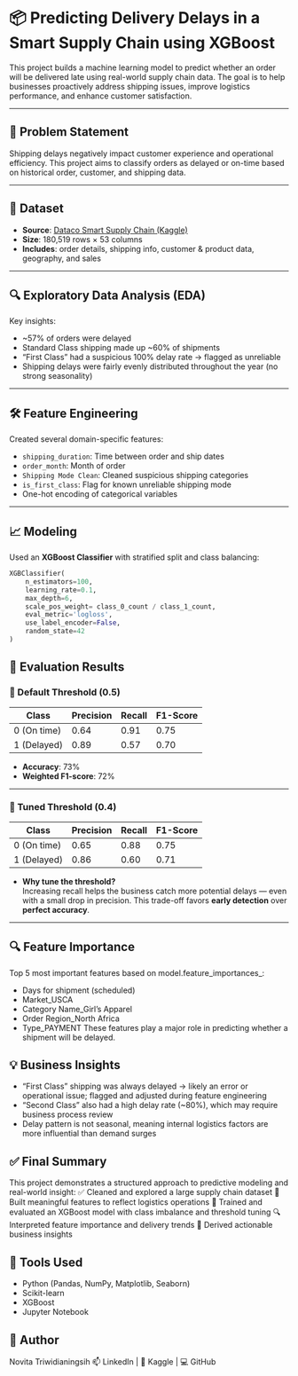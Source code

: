 # 📦 Predicting Delivery Delays in a Smart Supply Chain using XGBoost

This project builds a machine learning model to predict whether an order will be delivered late using real-world supply chain data. The goal is to help businesses proactively address shipping issues, improve logistics performance, and enhance customer satisfaction.

---

## 🧠 Problem Statement

Shipping delays negatively impact customer experience and operational efficiency. This project aims to classify orders as delayed or on-time based on historical order, customer, and shipping data.

---

## 📁 Dataset

- **Source**: [Dataco Smart Supply Chain (Kaggle)](https://www.kaggle.com/datasets/shashwatwork/dataco-smart-supply-chain-for-big-data-analysis)  
- **Size**: 180,519 rows × 53 columns  
- **Includes**: order details, shipping info, customer & product data, geography, and sales

---

## 🔍 Exploratory Data Analysis (EDA)

Key insights:
- ~57% of orders were delayed
- Standard Class shipping made up ~60% of shipments
- “First Class” had a suspicious 100% delay rate → flagged as unreliable
- Shipping delays were fairly evenly distributed throughout the year (no strong seasonality)

---

## 🛠️ Feature Engineering

Created several domain-specific features:
- `shipping_duration`: Time between order and ship dates
- `order_month`: Month of order
- `Shipping Mode Clean`: Cleaned suspicious shipping categories
- `is_first_class`: Flag for known unreliable shipping mode
- One-hot encoding of categorical variables

---

## 📈 Modeling

Used an **XGBoost Classifier** with stratified split and class balancing:

```python
XGBClassifier(
    n_estimators=100,
    learning_rate=0.1,
    max_depth=6,
    scale_pos_weight= class_0_count / class_1_count,
    eval_metric='logloss',
    use_label_encoder=False,
    random_state=42
)
```

## 📐 Evaluation Results

### 🔹 Default Threshold (0.5)

| Class         | Precision | Recall | F1-Score |
|---------------|-----------|--------|----------|
| 0 (On time)   | 0.64      | 0.91   | 0.75     |
| 1 (Delayed)   | 0.89      | 0.57   | 0.70     |

- **Accuracy**: 73%  
- **Weighted F1-score**: 72%

---

### 🔸 Tuned Threshold (0.4)

| Class         | Precision | Recall | F1-Score |
|---------------|-----------|--------|----------|
| 0 (On time)   | 0.65      | 0.88   | 0.75     |
| 1 (Delayed)   | 0.86      | 0.60   | 0.71     |

- **Why tune the threshold?**  
  Increasing recall helps the business catch more potential delays — even with a small drop in precision. This trade-off favors **early detection** over **perfect accuracy**.

---

## 🔍 Feature Importance
Top 5 most important features based on model.feature_importances_:
- Days for shipment (scheduled)
- Market_USCA
- Category Name_Girl’s Apparel
- Order Region_North Africa
- Type_PAYMENT
These features play a major role in predicting whether a shipment will be delayed.

## 💡 Business Insights
- “First Class” shipping was always delayed → likely an error or operational issue; flagged and adjusted during feature engineering
- “Second Class” also had a high delay rate (~80%), which may require business process review
- Delay pattern is not seasonal, meaning internal logistics factors are more influential than demand surges

## ✅ Final Summary
This project demonstrates a structured approach to predictive modeling and real-world insight:
✅ Cleaned and explored a large supply chain dataset
🧱 Built meaningful features to reflect logistics operations
🤖 Trained and evaluated an XGBoost model with class imbalance and threshold tuning
🔍 Interpreted feature importance and delivery trends
🎯 Derived actionable business insights

## 🧰 Tools Used
- Python (Pandas, NumPy, Matplotlib, Seaborn)
- Scikit-learn
- XGBoost
- Jupyter Notebook

## 📌 Author
Novita Triwidianingsih
📫 LinkedIn | 📂 Kaggle | 💻 GitHub
